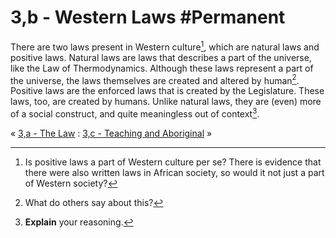 # 3,b - Western Laws #Permanent 
There are two laws present in Western culture[^1], which are natural laws and positive laws. Natural laws are laws that describes a part of the universe, like the Law of Thermodynamics. Although these laws represent a part of the universe, the laws themselves are created and altered by human[^2]. Positive laws are the enforced laws that is created by the Legislature. These laws, too, are created by humans. Unlike natural laws, they are (even) more of a social construct, and quite meaningless out of context[^3].

« [3,a - The Law](3,a%20-%20The%20Law) : [3,c - Teaching and Aboriginal](3,c%20-%20Teaching%20and%20Aboriginal) »

[^1]: Is positive laws a part of Western culture per se? There is evidence that there were also written laws in African society, so would it not just a part of Western society?
[^2]: What do others say about this?
[^3]: **Explain** your reasoning.
